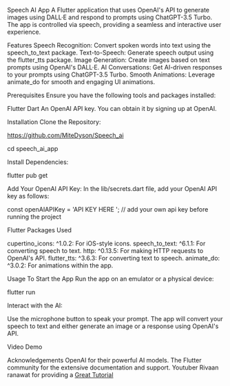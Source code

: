 Speech AI App
A Flutter application that uses OpenAI's API to generate images using DALL·E and respond to prompts using ChatGPT-3.5 Turbo. The app is controlled via speech, providing a seamless and interactive user experience.

Features
Speech Recognition: Convert spoken words into text using the speech_to_text package.
Text-to-Speech: Generate speech output using the flutter_tts package.
Image Generation: Create images based on text prompts using OpenAI's DALL·E.
AI Conversations: Get AI-driven responses to your prompts using ChatGPT-3.5 Turbo.
Smooth Animations: Leverage animate_do for smooth and engaging UI animations.

Prerequisites
Ensure you have the following tools and packages installed:

Flutter
Dart
An OpenAI API key. You can obtain it by signing up at OpenAI.

Installation
Clone the Repository:

https://github.com/MiteDyson/Speech_ai

cd speech_ai_app

Install Dependencies:

flutter pub get

Add Your OpenAI API Key:
In the lib/secrets.dart file, add your OpenAI API key as follows:

const openAIAPIKey = 'API KEY HERE ';
// add your own api key before running the project 

Flutter Packages Used

cupertino_icons: ^1.0.2: For iOS-style icons.
speech_to_text: ^6.1.1: For converting speech to text.
http: ^0.13.5: For making HTTP requests to OpenAI's API.
flutter_tts: ^3.6.3: For converting text to speech.
animate_do: ^3.0.2: For animations within the app.

Usage
To Start the App
Run the app on an emulator or a physical device:

flutter run

Interact with the AI:

Use the microphone button to speak your prompt.
The app will convert your speech to text and either generate an image or a response using OpenAI's API.



Video Demo


Acknowledgements
OpenAI for their powerful AI models.
The Flutter community for the extensive documentation and support.
Youtuber Rivaan ranawat for providing a [Great Tutorial](https://youtu.be/Q_pz4xFow3Q?si=hCkYFwpOrvhGUpB2)
